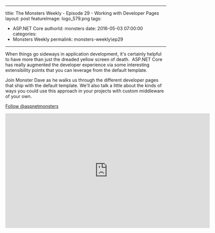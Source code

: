 
---
title: The Monsters Weekly - Episode 29 -  Working with Developer Pages
layout: post
featureImage: logo_579.png
tags: 
  - ASP.NET Core
authorId: monsters
date: 2016-05-03 07:00:00
categories:
  - Monsters Weekly
permalink: monsters-weekly\ep29
---

<p>When things go sideways in application development, it's certainly helpful to have more than just the dreaded yellow screen of death. &nbsp;ASP.NET Core has really augmented the developer experience via some interesting extensibility points that you can leverage from the default template.</p><p>Join Monster Dave as he walks us through the different developer pages that ship with the default template. We'll also talk a little about the kinds of ways you could use this approach in your projects with custom middleware of your own.</p><p><a class="twitter-follow-button" href="https://twitter.com/aspnetmonsters">Follow @aspnetmonsters</a></p> 

<!--more-->
<iframe src='https://channel9.msdn.com/Series/aspnetmonsters/Episode-29-Working-with-Developer-Pages/player' width='640' height='360' allowFullScreen frameBorder='0'></iframe>
